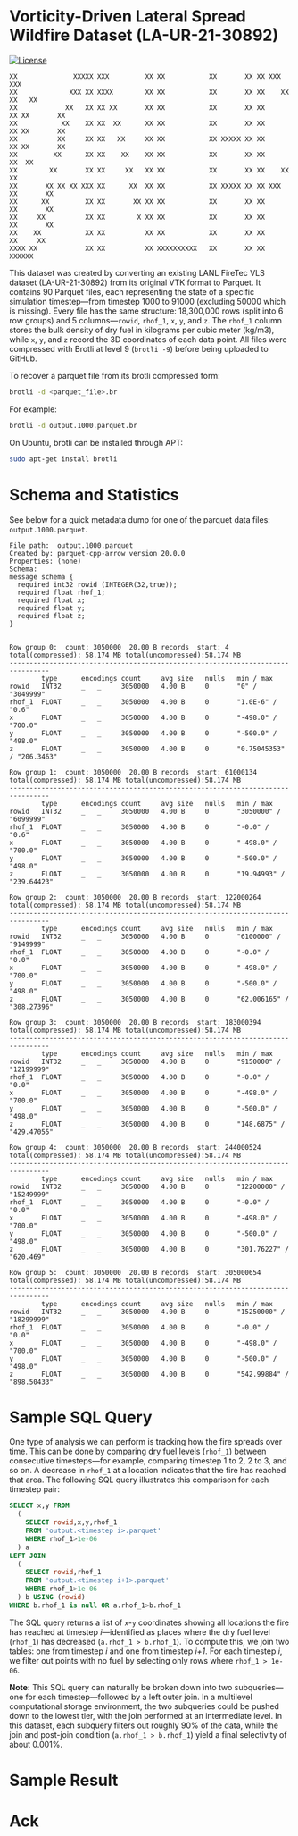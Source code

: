 # Vorticity-Driven Lateral Spread Wildfire Dataset (LA-UR-21-30892)

[![License](https://licensebuttons.net/l/by/4.0/88x31.png)](https://creativecommons.org/licenses/by/4.0/)

```
XX              XXXXX XXX         XX XX           XX       XX XX XXX         XXX
XX             XXX XX XXXX        XX XX           XX       XX XX    XX     XX   XX
XX            XX   XX XX XX       XX XX           XX       XX XX      XX XX       XX
XX           XX    XX XX  XX      XX XX           XX       XX XX      XX XX       XX
XX          XX     XX XX   XX     XX XX           XX XXXXX XX XX      XX XX       XX
XX         XX      XX XX    XX    XX XX           XX       XX XX     XX  XX
XX        XX       XX XX     XX   XX XX           XX       XX XX    XX   XX
XX       XX XX XX XXX XX      XX  XX XX           XX XXXXX XX XX XXX     XX       XX
XX      XX         XX XX       XX XX XX           XX       XX XX         XX       XX
XX     XX          XX XX        X XX XX           XX       XX XX         XX       XX
XX    XX           XX XX          XX XX           XX       XX XX          XX     XX
XXXX XX            XX XX          XX XXXXXXXXXX   XX       XX XX            XXXXXX
```

This dataset was created by converting an existing LANL FireTec VLS dataset (LA-UR-21-30892) from its original VTK format to Parquet. It contains 90 Parquet files, each representing the state of a specific simulation timestep—from timestep 1000 to 91000 (excluding 50000 which is missing). Every file has the same structure: 18,300,000 rows (split into 6 row groups) and 5 columns—`rowid`, `rhof_1`, `x`, `y`, and `z`. The `rhof_1` column stores the bulk density of dry fuel in kilograms per cubic meter (kg/m3), while `x`, `y`, and `z` record the 3D coordinates of each data point. All files were compressed with Brotli at level 9 (`brotli -9`) before being uploaded to GitHub.

To recover a parquet file from its brotli compressed form:

```bash
brotli -d <parquet_file>.br
```

For example:

```bash
brotli -d output.1000.parquet.br
```

On Ubuntu, brotli can be installed through APT:

```bash
sudo apt-get install brotli
```

# Schema and Statistics

See below for a quick metadata dump for one of the parquet data files: `output.1000.parquet`.

```
File path:  output.1000.parquet
Created by: parquet-cpp-arrow version 20.0.0
Properties: (none)
Schema:
message schema {
  required int32 rowid (INTEGER(32,true));
  required float rhof_1;
  required float x;
  required float y;
  required float z;
}


Row group 0:  count: 3050000  20.00 B records  start: 4  total(compressed): 58.174 MB total(uncompressed):58.174 MB 
--------------------------------------------------------------------------------
        type      encodings count     avg size   nulls   min / max
rowid   INT32     _   _     3050000   4.00 B     0       "0" / "3049999"
rhof_1  FLOAT     _   _     3050000   4.00 B     0       "1.0E-6" / "0.6"
x       FLOAT     _   _     3050000   4.00 B     0       "-498.0" / "700.0"
y       FLOAT     _   _     3050000   4.00 B     0       "-500.0" / "498.0"
z       FLOAT     _   _     3050000   4.00 B     0       "0.75045353" / "206.3463"

Row group 1:  count: 3050000  20.00 B records  start: 61000134  total(compressed): 58.174 MB total(uncompressed):58.174 MB 
--------------------------------------------------------------------------------
        type      encodings count     avg size   nulls   min / max
rowid   INT32     _   _     3050000   4.00 B     0       "3050000" / "6099999"
rhof_1  FLOAT     _   _     3050000   4.00 B     0       "-0.0" / "0.6"
x       FLOAT     _   _     3050000   4.00 B     0       "-498.0" / "700.0"
y       FLOAT     _   _     3050000   4.00 B     0       "-500.0" / "498.0"
z       FLOAT     _   _     3050000   4.00 B     0       "19.94993" / "239.64423"

Row group 2:  count: 3050000  20.00 B records  start: 122000264  total(compressed): 58.174 MB total(uncompressed):58.174 MB 
--------------------------------------------------------------------------------
        type      encodings count     avg size   nulls   min / max
rowid   INT32     _   _     3050000   4.00 B     0       "6100000" / "9149999"
rhof_1  FLOAT     _   _     3050000   4.00 B     0       "-0.0" / "0.0"
x       FLOAT     _   _     3050000   4.00 B     0       "-498.0" / "700.0"
y       FLOAT     _   _     3050000   4.00 B     0       "-500.0" / "498.0"
z       FLOAT     _   _     3050000   4.00 B     0       "62.006165" / "308.27396"

Row group 3:  count: 3050000  20.00 B records  start: 183000394  total(compressed): 58.174 MB total(uncompressed):58.174 MB 
--------------------------------------------------------------------------------
        type      encodings count     avg size   nulls   min / max
rowid   INT32     _   _     3050000   4.00 B     0       "9150000" / "12199999"
rhof_1  FLOAT     _   _     3050000   4.00 B     0       "-0.0" / "0.0"
x       FLOAT     _   _     3050000   4.00 B     0       "-498.0" / "700.0"
y       FLOAT     _   _     3050000   4.00 B     0       "-500.0" / "498.0"
z       FLOAT     _   _     3050000   4.00 B     0       "148.6875" / "429.47055"

Row group 4:  count: 3050000  20.00 B records  start: 244000524  total(compressed): 58.174 MB total(uncompressed):58.174 MB 
--------------------------------------------------------------------------------
        type      encodings count     avg size   nulls   min / max
rowid   INT32     _   _     3050000   4.00 B     0       "12200000" / "15249999"
rhof_1  FLOAT     _   _     3050000   4.00 B     0       "-0.0" / "0.0"
x       FLOAT     _   _     3050000   4.00 B     0       "-498.0" / "700.0"
y       FLOAT     _   _     3050000   4.00 B     0       "-500.0" / "498.0"
z       FLOAT     _   _     3050000   4.00 B     0       "301.76227" / "620.469"

Row group 5:  count: 3050000  20.00 B records  start: 305000654  total(compressed): 58.174 MB total(uncompressed):58.174 MB 
--------------------------------------------------------------------------------
        type      encodings count     avg size   nulls   min / max
rowid   INT32     _   _     3050000   4.00 B     0       "15250000" / "18299999"
rhof_1  FLOAT     _   _     3050000   4.00 B     0       "-0.0" / "0.0"
x       FLOAT     _   _     3050000   4.00 B     0       "-498.0" / "700.0"
y       FLOAT     _   _     3050000   4.00 B     0       "-500.0" / "498.0"
z       FLOAT     _   _     3050000   4.00 B     0       "542.99884" / "898.50433"

```

# Sample SQL Query

One type of analysis we can perform is tracking how the fire spreads over time. This can be done by comparing dry fuel levels (`rhof_1`) between consecutive timesteps—for example, comparing timestep 1 to 2, 2 to 3, and so on. A decrease in `rhof_1` at a location indicates that the fire has reached that area. The following SQL query illustrates this comparison for each timestep pair:

```sql
SELECT x,y FROM
  (
    SELECT rowid,x,y,rhof_1
    FROM 'output.<timestep i>.parquet'
    WHERE rhof_1>1e-06
  ) a
LEFT JOIN
  (
    SELECT rowid,rhof_1
    FROM 'output.<timestep i+1>.parquet'
    WHERE rhof_1>1e-06
  ) b USING (rowid)
WHERE b.rhof_1 is null OR a.rhof_1>b.rhof_1
```

The SQL query returns a list of `x`-`y` coordinates showing all locations the fire has reached at timestep *i*—identified as places where the dry fuel level (`rhof_1`) has decreased (`a.rhof_1 > b.rhof_1`). To compute this, we join two tables: one from timestep *i* and one from timestep *i+1*. For each timestep *i*, we filter out points with no fuel by selecting only rows where `rhof_1 > 1e-06`.

**Note:** This SQL query can naturally be broken down into two subqueries—one for each timestep—followed by a left outer join. In a multilevel computational storage environment, the two subqueries could be pushed down to the lowest tier, with the join performed at an intermediate level. In this dataset, each subquery filters out roughly 90% of the data, while the join and post-join condition (`a.rhof_1 > b.rhof_1`) yield a final selectivity of about 0.001%.

# Sample Result


# Ack
